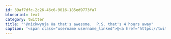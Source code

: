 ```yaml
---
id: 39af7dfc-2c26-46c6-9016-185ed9773fa7
blueprint: text
category: twitter
title: "'@nickwynja Ha that's awesome.  P.S. that's 4 hours away"
caption: '<span class="username username_linked">@<a href="https://twitter.com/nickwynja" title="Nick Wynja">nickwynja</a></span> Ha that''s awesome.  P.S. that''s 4 hours away'
---
```

